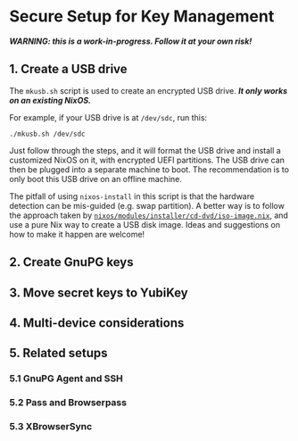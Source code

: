 # Secure Setup for Key Management

***WARNING: this is a work-in-progress. Follow it at your own risk!***


## 1. Create a USB drive

The `mkusb.sh` script is used to create an encrypted USB drive.
***It only works on an existing NixOS.***

For example, if your USB drive is at `/dev/sdc`, run this:
```
./mkusb.sh /dev/sdc
```

Just follow through the steps, and it will format the USB drive and install a customized NixOS on it, with encrypted UEFI partitions.
The USB drive can then be plugged into a separate machine to boot.
The recommendation is to only boot this USB drive on an offline machine.

The pitfall of using `nixos-install` in this script is that the hardware detection can be mis-guided (e.g. swap partition).
A better way is to follow the approach taken by [`nixos/modules/installer/cd-dvd/iso-image.nix`](https://github.com/NixOS/nixpkgs/blob/master/nixos/modules/installer/cd-dvd/iso-image.nix), and use a pure Nix way to create a USB disk image.
Ideas and suggestions on how to make it happen are welcome!

## 2. Create GnuPG keys

## 3. Move secret keys to YubiKey

## 4. Multi-device considerations

## 5. Related setups

### 5.1 GnuPG Agent and SSH

### 5.2 Pass and Browserpass

### 5.3 XBrowserSync
